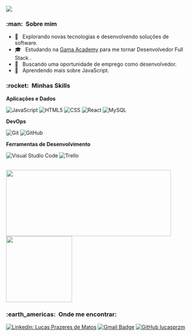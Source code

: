 ![](https://komarev.com/ghpvc/?username=lucasprzm&color=brightgreen)

<h3> :man: &nbsp;Sobre mim </h3>

- 🤔 &nbsp; Explorando novas tecnologias e desenvolvendo soluções de software.
- 🎓 &nbsp; Estudando na <a href="https://www.gama.academy/">Gama Academy</a> para me tornar Desenvolvedor Full Stack .
- 💼 &nbsp; Buscando uma oportunidade de emprego como desenvolvedor.
- 🌱 &nbsp; Aprendendo mais sobre JavaScript.

<h3> :rocket: &nbsp;Minhas Skills </h3>

**Aplicações e Dados**

![JavaScript](https://img.shields.io/badge/-JavaScript-333333?style=flat&logo=javascript)
![HTML5](https://img.shields.io/badge/-HTML5-333333?style=flat&logo=HTML5)
![CSS](https://img.shields.io/badge/-CSS-333333?style=flat&logo=CSS3&logoColor=1572B6)
![React](https://img.shields.io/badge/-React-333333?style=flat&logo=react)
![MySQL](https://img.shields.io/badge/-MySQL-333333?style=flat&logo=MySQL)

**DevOps**

![Git](https://img.shields.io/badge/-Git-333333?style=flat&logo=git)
![GitHub](https://img.shields.io/badge/-GitHub-333333?style=flat&logo=github)

**Ferramentas de Desenvolvimento**

![Visual Studio Code](https://img.shields.io/badge/-Visual%20Studio%20Code-333333?style=flat&logo=visual-studio-code&logoColor=007ACC)
![Trello](https://img.shields.io/badge/-Trello-333333?style=flat&logo=trello&logoColor=007ACC)

<br/>

<a href="https://github.com/lucasprzm">
  <img height="180em" width="450px" src="https://github-readme-stats.vercel.app/api?username=lucasprzm&theme=dark&show_icons=true" />
</a>
<a href="https://github.com/lucasprzm">
  <img height="180em" src="https://github-readme-stats.vercel.app/api/top-langs/?username=lucasprzm&theme=dark&layout=compact" />
</a>

<br/>

<h3> :earth_americas: &nbsp;Onde me encontrar: </h3>

[![Linkedin: Lucas Prazeres de Matos](https://img.shields.io/badge/-lucasprazeresdematos-blue?style=flat-square&logo=Linkedin&logoColor=white&link=https://www.linkedin.com/in/lucasprazeresdematos/)](https://www.linkedin.com/in/lucasprazeresdematos/)
[![Gmail Badge](https://img.shields.io/badge/-lucasprzm@gmail.com-006bed?style=flat-square&logo=Gmail&logoColor=white&link=mailto:lucasprzm@gmail.com)](mailto:lucasprzm@gmail.com)
[![GitHub lucasprzm](https://img.shields.io/github/followers/lucasprzm?label=follow&style=social)](https://github.com/lucasprzm)
